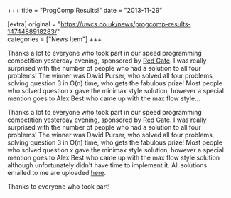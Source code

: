 +++
title = "ProgComp Results!"
date = "2013-11-29"

[extra]
original = "https://uwcs.co.uk/news/progcomp-results-1474488918283/"    
categories = ["News Item"]
+++

<p>Thanks a lot to everyone who took part in our speed programming competition yesterday evening, sponsored by <a href=http://www.red-gate.com/>Red Gate</a>. I was really surprised with the number of people who had a solution to all four problems! The winner was David Purser, who solved all four problems, solving question 3 in O(n) time, who gets the fabulous prize! Most people who solved question x gave the minimax style solution, however a special mention goes to Alex Best who came up with the max flow style...</p>

<!-- more -->

Thanks a lot to everyone who took part in our speed programming competition yesterday evening, sponsored by [Red Gate](http://www.red-gate.com/). I was really surprised with the number of people who had a solution to all four problems\! The winner was David Purser, who solved all four problems, solving question 3 in O(n) time, who gets the fabulous prize\! Most people who solved question x gave the minimax style solution, however a special mention goes to Alex Best who came up with the max flow style solution although unfortunately didn't have time to implement it. All solutions emailed to me are uploaded [here](http://ruth.uwcs.co.uk/progcomp/271113/solutions/).

Thanks to everyone who took part\!

